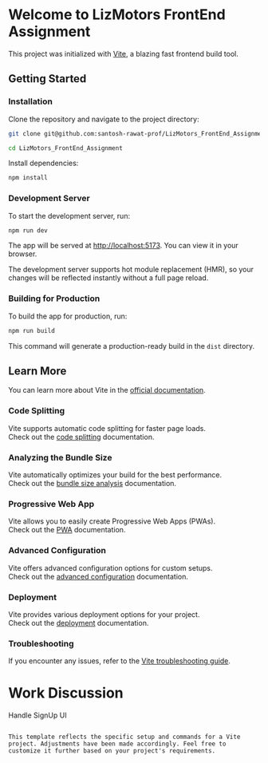 # Welcome to LizMotors FrontEnd Assignment

This project was initialized with [Vite](https://vitejs.dev/), a blazing fast frontend build tool.

## Getting Started

### Installation

Clone the repository and navigate to the project directory:

```bash
git clone git@github.com:santosh-rawat-prof/LizMotors_FrontEnd_Assignment.git

cd LizMotors_FrontEnd_Assignment
```

Install dependencies:

```bash
npm install
```

### Development Server

To start the development server, run:

```bash
npm run dev
```

The app will be served at [http://localhost:5173](http://localhost:5173). You can view it in your browser.

The development server supports hot module replacement (HMR), so your changes will be reflected instantly without a full page reload.

### Building for Production

To build the app for production, run:

```bash
npm run build
```

This command will generate a production-ready build in the `dist` directory.

## Learn More

You can learn more about Vite in the [official documentation](https://vitejs.dev/).

### Code Splitting

Vite supports automatic code splitting for faster page loads.\
Check out the [code splitting](https://vitejs.dev/guide/features.html#code-splitting) documentation.

### Analyzing the Bundle Size

Vite automatically optimizes your build for the best performance.\
Check out the [bundle size analysis](https://vitejs.dev/guide/build.html#bundle-size-analysis) documentation.

### Progressive Web App

Vite allows you to easily create Progressive Web Apps (PWAs).\
Check out the [PWA](https://vitejs.dev/guide/features.html#pwafunc) documentation.

### Advanced Configuration

Vite offers advanced configuration options for custom setups.\
Check out the [advanced configuration](https://vitejs.dev/config/) documentation.

### Deployment

Vite provides various deployment options for your project.\
Check out the [deployment](https://vitejs.dev/guide/build.html#out-of-the-box-support-for-static-deployment) documentation.

### Troubleshooting

If you encounter any issues, refer to the [Vite troubleshooting guide](https://vitejs.dev/guide/#browser-support).

# Work Discussion

Handle SignUp UI

```

This template reflects the specific setup and commands for a Vite project. Adjustments have been made accordingly. Feel free to customize it further based on your project's requirements.
```
